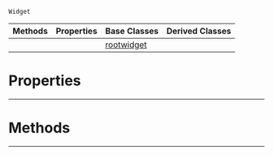  `Widget`

|Methods|Properties|Base Classes|Derived Classes|
|---|---|---|---|
| | |[rootwidget](https://github.com/PlasmaEngine/PlasmaDocs/tree/master/docs/C%2B%2B/code_reference/class_reference/rootwidget.markdown)| |


 #  Properties


---  
 #  Methods


---  
 

 